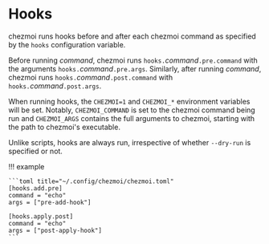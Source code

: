 # Hooks

chezmoi runs hooks before and after each chezmoi command as specified by the
`hooks` configuration variable.

Before running *command*, chezmoi runs `hooks.`*command*`.pre.command` with the
arguments `hooks.`*command*`.pre.args`. Similarly, after running *command*,
chezmoi runs `hooks.`*command*`.post.command` with
`hooks.`*command*`.post.args`.

When running hooks, the `CHEZMOI=1` and `CHEZMOI_*` environment variables will
be set. Notably, `CHEZMOI_COMMAND` is set to the chezmoi command being run and
`CHEZMOI_ARGS` contains the full arguments to chezmoi, starting with the path to
chezmoi's executable.

Unlike scripts, hooks are always run, irrespective of whether `--dry-run` is
specified or not.

!!! example

    ```toml title="~/.config/chezmoi/chezmoi.toml"
    [hooks.add.pre]
    command = "echo"
    args = ["pre-add-hook"]

    [hooks.apply.post]
    command = "echo"
    args = ["post-apply-hook"]
    ```

